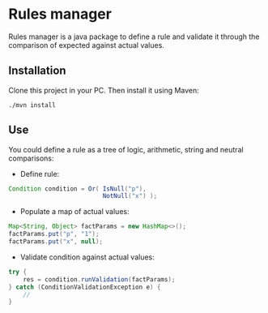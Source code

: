 # Rules manager
Rules manager is a java package to define a rule and validate it through the comparison of expected against actual values.

## Installation
Clone this project in your PC. Then install it using Maven:

``` batch
./mvn install
```

## Use
You could define a rule as a tree of logic, arithmetic, string and neutral comparisons:

* Define rule:

``` java
Condition condition = Or( IsNull("p"),
						  NotNull("x") );
```
* Populate a map of actual values:

``` java
Map<String, Object> factParams = new HashMap<>();
factParams.put("p", "1");
factParams.put("x", null);
```
* Validate condition against actual values:

``` java
try {
	res = condition.runValidation(factParams);
} catch (ConditionValidationException e) {
	//
}
```
